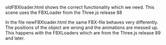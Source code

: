 oldFBXloader.html shows the correct functionality which we need. This scene uses the FBXLoader from the Three.js release 88

In the file newFBXloader.html the same FBX-file behaves very differently. The positions of the object are wrong and the animations are messed up. This happens with the FBXLoaders which are from the  Three.js release 89 and later.